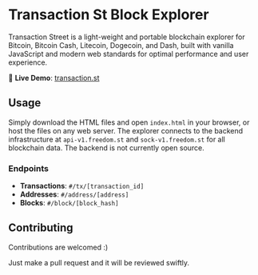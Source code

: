 # Transaction St Block Explorer

Transaction Street is a light-weight and portable blockchain explorer for Bitcoin, Bitcoin Cash, Litecoin, Dogecoin, and Dash, built with vanilla JavaScript and modern web standards for optimal performance and user experience.

🔗 **Live Demo**: [transaction.st](https://transaction.st)

## Usage

Simply download the HTML files and open `index.html` in your browser, or host the files on any web server. The explorer connects to the backend infrastructure at `api-v1.freedom.st` and `sock-v1.freedom.st` for all blockchain data. The backend is not currently open source.

### Endpoints
- **Transactions**: `#/tx/[transaction_id]`
- **Addresses**: `#/address/[address]`
- **Blocks**: `#/block/[block_hash]`

## Contributing

Contributions are welcomed :)

Just make a pull request and it will be reviewed swiftly.
